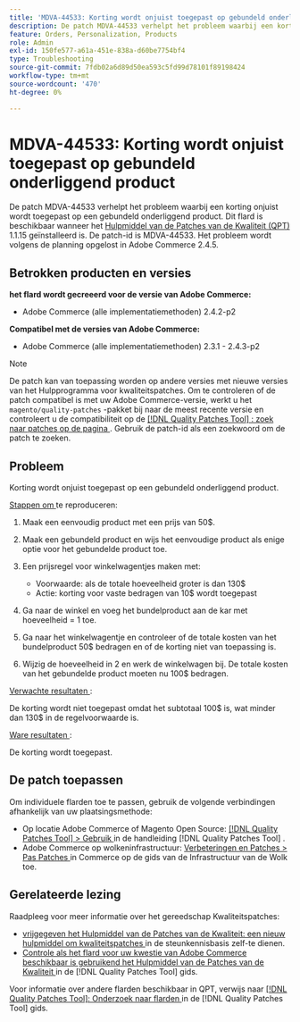 ```yaml
---
title: 'MDVA-44533: Korting wordt onjuist toegepast op gebundeld onderliggend product'
description: De patch MDVA-44533 verhelpt het probleem waarbij een korting onjuist wordt toegepast op een gebundeld onderliggend product. Deze patch is beschikbaar wanneer [Quality Patches Tool (QPT)] (https://experienceleague.adobe.com/en/docs/commerce-operations/tools/quality-patches-tool/quality-patches-tool-to-self-serve-quality-patches) 1.1.15 is geïnstalleerd. De patch-id is MDVA-44533. Het probleem wordt volgens de planning opgelost in Adobe Commerce 2.4.5.
feature: Orders, Personalization, Products
role: Admin
exl-id: 150fe577-a61a-451e-838a-d60be7754bf4
type: Troubleshooting
source-git-commit: 7fdb02a6d89d50ea593c5fd99d78101f89198424
workflow-type: tm+mt
source-wordcount: '470'
ht-degree: 0%

---
```


# MDVA-44533: Korting wordt onjuist toegepast op gebundeld onderliggend product

De patch MDVA-44533 verhelpt het probleem waarbij een korting onjuist wordt toegepast op een gebundeld onderliggend product. Dit flard is beschikbaar wanneer het [ Hulpmiddel van de Patches van de Kwaliteit (QPT) ](https://experienceleague.adobe.com/en/docs/commerce-operations/tools/quality-patches-tool/quality-patches-tool-to-self-serve-quality-patches) 1.1.15 geïnstalleerd is. De patch-id is MDVA-44533. Het probleem wordt volgens de planning opgelost in Adobe Commerce 2.4.5.

## Betrokken producten en versies

**het flard wordt gecreeerd voor de versie van Adobe Commerce:**

* Adobe Commerce (alle implementatiemethoden) 2.4.2-p2

**Compatibel met de versies van Adobe Commerce:**

* Adobe Commerce (alle implementatiemethoden) 2.3.1 - 2.4.3-p2

>[!NOTE]
>
>De patch kan van toepassing worden op andere versies met nieuwe versies van het Hulpprogramma voor kwaliteitspatches. Om te controleren of de patch compatibel is met uw Adobe Commerce-versie, werkt u het `magento/quality-patches` -pakket bij naar de meest recente versie en controleert u de compatibiliteit op de [[!DNL Quality Patches Tool] : zoek naar patches op de pagina ](https://experienceleague.adobe.com/en/docs/commerce-operations/tools/quality-patches-tool/quality-patches-tool-to-self-serve-quality-patches) . Gebruik de patch-id als een zoekwoord om de patch te zoeken.

## Probleem

Korting wordt onjuist toegepast op een gebundeld onderliggend product.

<u> Stappen om </u> te reproduceren:

1. Maak een eenvoudig product met een prijs van 50$.
1. Maak een gebundeld product en wijs het eenvoudige product als enige optie voor het gebundelde product toe.
1. Een prijsregel voor winkelwagentjes maken met:

   * Voorwaarde: als de totale hoeveelheid groter is dan 130$
   * Actie: korting voor vaste bedragen van 10$ wordt toegepast

1. Ga naar de winkel en voeg het bundelproduct aan de kar met hoeveelheid = 1 toe.
1. Ga naar het winkelwagentje en controleer of de totale kosten van het bundelproduct 50$ bedragen en of de korting niet van toepassing is.
1. Wijzig de hoeveelheid in 2 en werk de winkelwagen bij. De totale kosten van het gebundelde product moeten nu 100$ bedragen.

<u> Verwachte resultaten </u>:

De korting wordt niet toegepast omdat het subtotaal 100\$ is, wat minder dan 130\$ in de regelvoorwaarde is.

<u> Ware resultaten </u>:

De korting wordt toegepast.

## De patch toepassen

Om individuele flarden toe te passen, gebruik de volgende verbindingen afhankelijk van uw plaatsingsmethode:

* Op locatie Adobe Commerce of Magento Open Source: [[!DNL Quality Patches Tool] > Gebruik ](/help/tools/quality-patches-tool/usage.md) in de handleiding [!DNL Quality Patches Tool] .
* Adobe Commerce op wolkeninfrastructuur: [ Verbeteringen en Patches > Pas Patches ](https://experienceleague.adobe.com/docs/commerce-cloud-service/user-guide/develop/upgrade/apply-patches.html) in Commerce op de gids van de Infrastructuur van de Wolk toe.

## Gerelateerde lezing

Raadpleeg voor meer informatie over het gereedschap Kwaliteitspatches:

* [ vrijgegeven het Hulpmiddel van de Patches van de Kwaliteit: een nieuw hulpmiddel om kwaliteitspatches ](https://experienceleague.adobe.com/en/docs/commerce-operations/tools/quality-patches-tool/quality-patches-tool-to-self-serve-quality-patches) in de steunkennisbasis zelf-te dienen.
* [ Controle als het flard voor uw kwestie van Adobe Commerce beschikbaar is gebruikend het Hulpmiddel van de Patches van de Kwaliteit ](/help/tools/quality-patches-tool/patches-available-in-qpt/check-patch-for-magento-issue-with-magento-quality-patches.md) in de [!DNL Quality Patches Tool] gids.

Voor informatie over andere flarden beschikbaar in QPT, verwijs naar [[!DNL Quality Patches Tool]: Onderzoek naar flarden ](https://experienceleague.adobe.com/tools/commerce-quality-patches/index.html) in de [!DNL Quality Patches Tool] gids.
